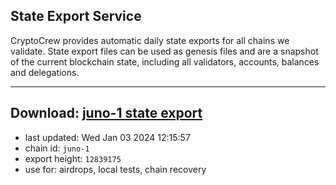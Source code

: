 ## State Export Service
CryptoCrew provides automatic daily state exports for all chains we validate. State export files can be used as genesis files and are a snapshot of the current blockchain state, including all validators, accounts, balances and delegations.

---
**Download: [juno-1 state export](https://dl.ccvalidators.com/SERVICE/juno/juno-1_export_12839175.json)**
---

- last updated: Wed Jan 03 2024 12:15:57
- chain id: `juno-1`
- export height: `12839175`
- use for: airdrops, local tests, chain recovery
